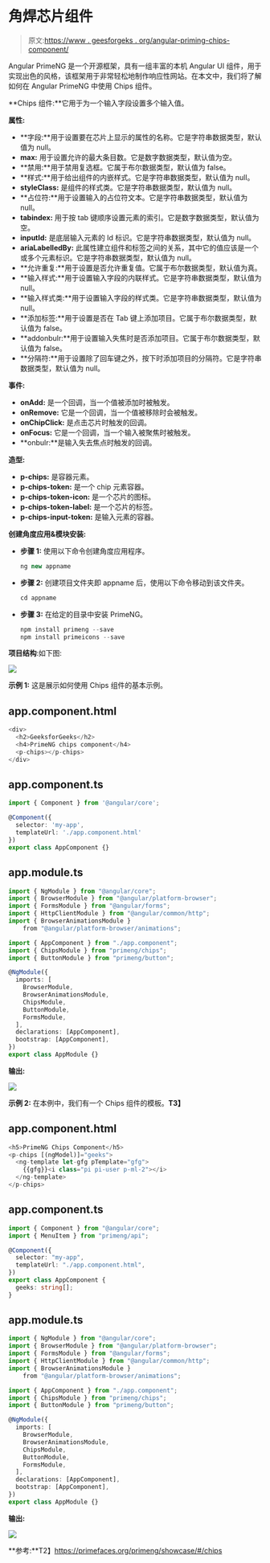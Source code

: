 # 角焊芯片组件

> 原文:[https://www . geesforgeks . org/angular-priming-chips-component/](https://www.geeksforgeeks.org/angular-primeng-chips-component/)

Angular PrimeNG 是一个开源框架，具有一组丰富的本机 Angular UI 组件，用于实现出色的风格，该框架用于非常轻松地制作响应性网站。在本文中，我们将了解如何在 Angular PrimeNG 中使用 Chips 组件。

**Chips 组件:**它用于为一个输入字段设置多个输入值。

**属性:**

*   **字段:**用于设置要在芯片上显示的属性的名称。它是字符串数据类型，默认值为 null。
*   **max:** 用于设置允许的最大条目数。它是数字数据类型，默认值为空。
*   **禁用:**用于禁用复选框。它属于布尔数据类型，默认值为 false。
*   **样式:**用于给出组件的内嵌样式。它是字符串数据类型，默认值为 null。
*   **styleClass:** 是组件的样式类。它是字符串数据类型，默认值为 null。
*   **占位符:**用于设置输入的占位符文本。它是字符串数据类型，默认值为 null。
*   **tabindex:** 用于按 tab 键顺序设置元素的索引。它是数字数据类型，默认值为空。
*   **inputId:** 是底层输入元素的 Id 标识。它是字符串数据类型，默认值为 null。
*   **ariaLabelledBy:** 此属性建立组件和标签之间的关系，其中它的值应该是一个或多个元素标识。它是字符串数据类型，默认值为 null。
*   **允许重复:**用于设置是否允许重复值。它属于布尔数据类型，默认值为真。
*   **输入样式:**用于设置输入字段的内联样式。它是字符串数据类型，默认值为 null。
*   **输入样式类:**用于设置输入字段的样式类。它是字符串数据类型，默认值为 null。
*   **添加标签:**用于设置是否在 Tab 键上添加项目。它属于布尔数据类型，默认值为 false。
*   **addonbulr:**用于设置输入失焦时是否添加项目。它属于布尔数据类型，默认值为 false。
*   **分隔符:**用于设置除了回车键之外，按下时添加项目的分隔符。它是字符串数据类型，默认值为 null。

**事件:**

*   **onAdd:** 是一个回调，当一个值被添加时被触发。
*   **onRemove:** 它是一个回调，当一个值被移除时会被触发。
*   **onChipClick:** 是点击芯片时触发的回调。
*   **onFocus:** 它是一个回调，当一个输入被聚焦时被触发。
*   **onbulr:**是输入失去焦点时触发的回调。

**造型:**

*   **p-chips:** 是容器元素。
*   **p-chips-token:** 是一个 chip 元素容器。
*   **p-chips-token-icon:** 是一个芯片的图标。
*   **p-chips-token-label:** 是一个芯片的标签。
*   **p-chips-input-token:** 是输入元素的容器。

**创建角度应用&模块安装:**

*   **步骤 1:** 使用以下命令创建角度应用程序。

    ```ts
    ng new appname
    ```

*   **步骤 2:** 创建项目文件夹即 appname 后，使用以下命令移动到该文件夹。

    ```ts
    cd appname
    ```

*   **步骤 3:** 在给定的目录中安装 PrimeNG。

    ```ts
    npm install primeng --save
    npm install primeicons --save
    ```

**项目结构**:如下图:

![](img/6e2ac1499ceea2e58d3439c1f9f0d39a.png)

**示例 1:** 这是展示如何使用 Chips 组件的基本示例。

## app.component.html

```ts
<div>
  <h2>GeeksforGeeks</h2>
  <h4>PrimeNG chips component</h4>
  <p-chips></p-chips>
</div>
```

## app.component.ts

```ts
import { Component } from '@angular/core';

@Component({
  selector: 'my-app',
  templateUrl: './app.component.html'
})
export class AppComponent {}
```

## app.module.ts

```ts
import { NgModule } from "@angular/core";
import { BrowserModule } from "@angular/platform-browser";
import { FormsModule } from "@angular/forms";
import { HttpClientModule } from "@angular/common/http";
import { BrowserAnimationsModule } 
    from "@angular/platform-browser/animations";

import { AppComponent } from "./app.component";
import { ChipsModule } from "primeng/chips";
import { ButtonModule } from "primeng/button";

@NgModule({
  imports: [
    BrowserModule,
    BrowserAnimationsModule,
    ChipsModule,
    ButtonModule,
    FormsModule,
  ],
  declarations: [AppComponent],
  bootstrap: [AppComponent],
})
export class AppModule {}
```

**输出:**

![](img/d3282876b8e6217cea93ff0178e4e5e6.png)

**示例 2:** 在本例中，我们有一个 Chips 组件的模板。**T3】**

## app.component.html

```ts
<h5>PrimeNG Chips Component</h5>
<p-chips [(ngModel)]="geeks">
  <ng-template let-gfg pTemplate="gfg">
    {{gfg}}<i class="pi pi-user p-ml-2"></i>
  </ng-template>
</p-chips>
```

## app.component.ts

```ts
import { Component } from "@angular/core";
import { MenuItem } from "primeng/api";

@Component({
  selector: "my-app",
  templateUrl: "./app.component.html",
})
export class AppComponent {
  geeks: string[];
}
```

## app.module.ts

```ts
import { NgModule } from "@angular/core";
import { BrowserModule } from "@angular/platform-browser";
import { FormsModule } from "@angular/forms";
import { HttpClientModule } from "@angular/common/http";
import { BrowserAnimationsModule } 
    from "@angular/platform-browser/animations";

import { AppComponent } from "./app.component";
import { ChipsModule } from "primeng/chips";
import { ButtonModule } from "primeng/button";

@NgModule({
  imports: [
    BrowserModule,
    BrowserAnimationsModule,
    ChipsModule,
    ButtonModule,
    FormsModule,
  ],
  declarations: [AppComponent],
  bootstrap: [AppComponent],
})
export class AppModule {}
```

**输出:**

![](img/7d5d454f8ab1b2a3cb18e7a86cd99e17.png)

**参考:**T2】https://primefaces.org/primeng/showcase/#/chips